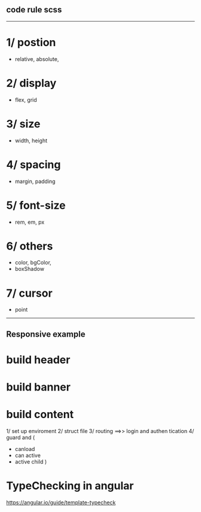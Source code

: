 ## code rule scss

---

# 1/ postion

- relative, absolute,

# 2/ display

- flex, grid

# 3/ size

- width, height

# 4/ spacing

- margin, padding

# 5/ font-size

- rem, em, px

# 6/ others

- color, bgColor,
- boxShadow

# 7/ cursor

- point

---

## Responsive example

# build header

# build banner

# build content

1/ set up enviroment
2/ struct file
3/ routing ==>> login and authen tication
4/ guard and (

- canload
- can active
- active child
  )

# TypeChecking in angular

https://angular.io/guide/template-typecheck
